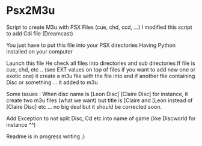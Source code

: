 # Psx2M3u
Script to create M3u with PSX Files (cue, chd, ccd, ...)
I modified this script to add Cdi file (Dreamcast)

You just have to put this file into your PSX directories
Having Python installed on your computer

Launch this file
He check all files into directories and sub directories
If file is cue, chd, etc .. (see EXT values on top of files if you want to add new one or exotic one) 
it create a m3u file with the file into and if another file containing Disc or something ... it added to m3u

Some issues :
When disc name is [Leon Disc] [Claire Disc] for instance, it create two m3u files (what we want) but title is [Claire and [Leon instead of [Claire Disc] etc ... no big deal but it should be corrected soon.

Add Exception to not split Disc, Cd etc into name of game (like Discworld for instance ^^)

Readme is in progress writing ;)
